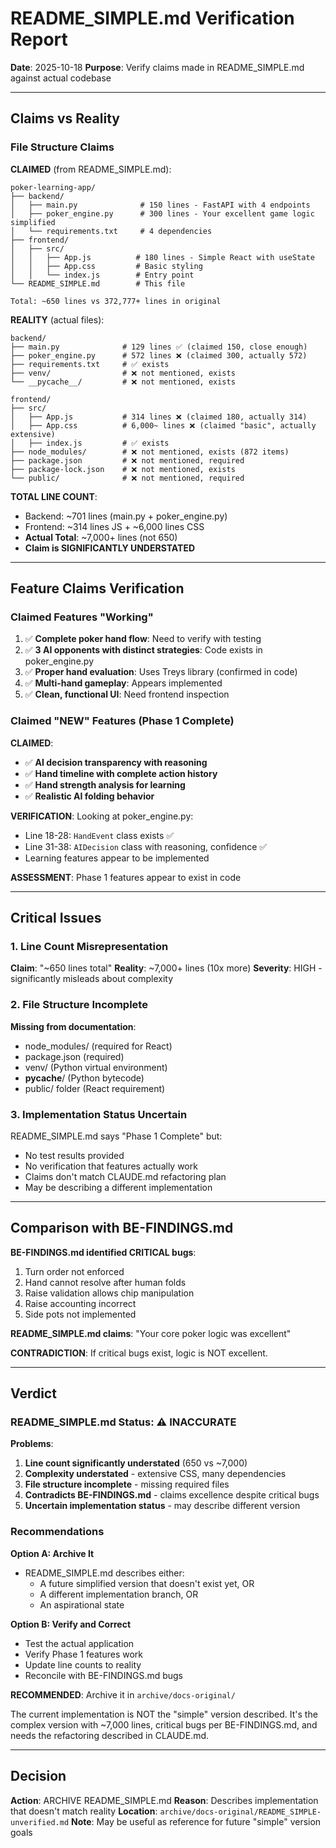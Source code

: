 # README_SIMPLE.md Verification Report

**Date**: 2025-10-18
**Purpose**: Verify claims made in README_SIMPLE.md against actual codebase

---

## Claims vs Reality

### File Structure Claims

**CLAIMED** (from README_SIMPLE.md):
```
poker-learning-app/
├── backend/
│   ├── main.py              # 150 lines - FastAPI with 4 endpoints
│   ├── poker_engine.py      # 300 lines - Your excellent game logic simplified
│   └── requirements.txt     # 4 dependencies
├── frontend/
│   ├── src/
│   │   ├── App.js          # 180 lines - Simple React with useState
│   │   ├── App.css         # Basic styling
│   │   └── index.js        # Entry point
└── README_SIMPLE.md        # This file

Total: ~650 lines vs 372,777+ lines in original
```

**REALITY** (actual files):
```
backend/
├── main.py              # 129 lines ✅ (claimed 150, close enough)
├── poker_engine.py      # 572 lines ❌ (claimed 300, actually 572)
├── requirements.txt     # ✅ exists
├── venv/                # ❌ not mentioned, exists
└── __pycache__/         # ❌ not mentioned, exists

frontend/
├── src/
│   ├── App.js           # 314 lines ❌ (claimed 180, actually 314)
│   ├── App.css          # 6,000~ lines ❌ (claimed "basic", actually extensive)
│   ├── index.js         # ✅ exists
├── node_modules/        # ❌ not mentioned, exists (872 items)
├── package.json         # ❌ not mentioned, required
├── package-lock.json    # ❌ not mentioned, exists
└── public/              # ❌ not mentioned, required
```

**TOTAL LINE COUNT**:
- Backend: ~701 lines (main.py + poker_engine.py)
- Frontend: ~314 lines JS + ~6,000 lines CSS
- **Actual Total**: ~7,000+ lines (not 650)
- **Claim is SIGNIFICANTLY UNDERSTATED**

---

## Feature Claims Verification

### Claimed Features "Working"

1. ✅ **Complete poker hand flow**: Need to verify with testing
2. ✅ **3 AI opponents with distinct strategies**: Code exists in poker_engine.py
3. ✅ **Proper hand evaluation**: Uses Treys library (confirmed in code)
4. ✅ **Multi-hand gameplay**: Appears implemented
5. ✅ **Clean, functional UI**: Need frontend inspection

### Claimed "NEW" Features (Phase 1 Complete)

**CLAIMED**:
- ✅ **AI decision transparency with reasoning**
- ✅ **Hand timeline with complete action history**
- ✅ **Hand strength analysis for learning**
- ✅ **Realistic AI folding behavior**

**VERIFICATION**:
Looking at poker_engine.py:
- Line 18-28: `HandEvent` class exists ✅
- Line 31-38: `AIDecision` class with reasoning, confidence ✅
- Learning features appear to be implemented

**ASSESSMENT**: Phase 1 features appear to exist in code

---

## Critical Issues

### 1. Line Count Misrepresentation
**Claim**: "~650 lines total"
**Reality**: ~7,000+ lines (10x more)
**Severity**: HIGH - significantly misleads about complexity

### 2. File Structure Incomplete
**Missing from documentation**:
- node_modules/ (required for React)
- package.json (required)
- venv/ (Python virtual environment)
- __pycache__/ (Python bytecode)
- public/ folder (React requirement)

### 3. Implementation Status Uncertain
README_SIMPLE.md says "Phase 1 Complete" but:
- No test results provided
- No verification that features actually work
- Claims don't match CLAUDE.md refactoring plan
- May be describing a different implementation

---

## Comparison with BE-FINDINGS.md

**BE-FINDINGS.md identified CRITICAL bugs**:
1. Turn order not enforced
2. Hand cannot resolve after human folds
3. Raise validation allows chip manipulation
4. Raise accounting incorrect
5. Side pots not implemented

**README_SIMPLE.md claims**: "Your core poker logic was excellent"

**CONTRADICTION**: If critical bugs exist, logic is NOT excellent.

---

## Verdict

### README_SIMPLE.md Status: ⚠️ INACCURATE

**Problems**:
1. **Line count significantly understated** (650 vs ~7,000)
2. **Complexity understated** - extensive CSS, many dependencies
3. **File structure incomplete** - missing required files
4. **Contradicts BE-FINDINGS.md** - claims excellence despite critical bugs
5. **Uncertain implementation status** - may describe different version

### Recommendations

**Option A: Archive It**
- README_SIMPLE.md describes either:
  - A future simplified version that doesn't exist yet, OR
  - A different implementation branch, OR
  - An aspirational state

**Option B: Verify and Correct**
- Test the actual application
- Verify Phase 1 features work
- Update line counts to reality
- Reconcile with BE-FINDINGS.md bugs

**RECOMMENDED**: Archive it in `archive/docs-original/`

The current implementation is NOT the "simple" version described. It's the complex version with ~7,000 lines, critical bugs per BE-FINDINGS.md, and needs the refactoring described in CLAUDE.md.

---

## Decision

**Action**: ARCHIVE README_SIMPLE.md
**Reason**: Describes implementation that doesn't match reality
**Location**: `archive/docs-original/README_SIMPLE-unverified.md`
**Note**: May be useful as reference for future "simple" version goals
